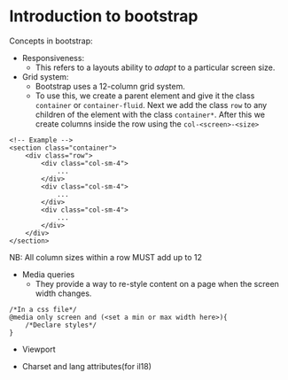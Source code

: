 # Introduction to bootstrap
Concepts in bootstrap:
- Responsiveness:
    + This refers to a layouts ability to 
    *adapt* to a particular screen size. 
- Grid system:
    + Bootstrap uses a 12-column grid system.
    + To use this, we create a parent element
    and give it the class `container` or `container-fluid`.
    Next we add the class `row` to any children of
    the element with the class `container*`. After this
    we create columns inside the row using the `col-<screen>-<size>`

```
<!-- Example -->
<section class="container">
    <div class="row">
        <div class="col-sm-4">
            ...
        </div>
        <div class="col-sm-4">
            ...
        </div>
        <div class="col-sm-4">
            ...
        </div>
    </div>  
</section>
```

NB: All column sizes within a row MUST add up to 12

- Media queries
    + They provide a way to re-style content on a page when the screen
    width changes. 
```
/*In a css file*/
@media only screen and (<set a min or max width here>){
    /*Declare styles*/
}
```

- Viewport

- Charset and lang attributes(for il18)